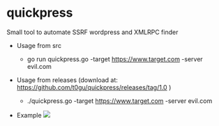 # quickpress
Small tool to automate SSRF wordpress and XMLRPC finder




* Usage from src
  * go run quickpress.go -target https://www.target.com -server evil.com
* Usage from releases (download at: https://github.com/t0gu/quickpress/releases/tag/1.0 )
  * ./quickpress.go -target https://www.target.com -server evil.com
  
* Example
  ![](https://raw.githubusercontent.com/t0gu/quickpress/master/quickpress.gif)
